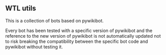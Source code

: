 ## WTL utils

This is a collection of bots based on pywikibot.

Every bot has been tested with a specific version 
of pywikibot and the reference to the new version of pywikibot
is not automatically updated not to risk breaking the compatibility
between the specific bot code and pywikibot without testing it.
